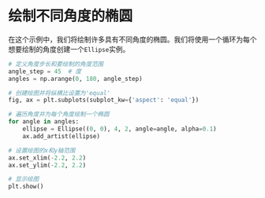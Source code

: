 # 绘制不同角度的椭圆

在这个示例中，我们将绘制许多具有不同角度的椭圆。我们将使用一个循环为每个想要绘制的角度创建一个`Ellipse`实例。

```python
# 定义角度步长和要绘制的角度范围
angle_step = 45  # 度
angles = np.arange(0, 180, angle_step)

# 创建绘图并将纵横比设置为'equal'
fig, ax = plt.subplots(subplot_kw={'aspect': 'equal'})

# 遍历角度并为每个角度绘制一个椭圆
for angle in angles:
    ellipse = Ellipse((0, 0), 4, 2, angle=angle, alpha=0.1)
    ax.add_artist(ellipse)

# 设置绘图的x和y轴范围
ax.set_xlim(-2.2, 2.2)
ax.set_ylim(-2.2, 2.2)

# 显示绘图
plt.show()
```
